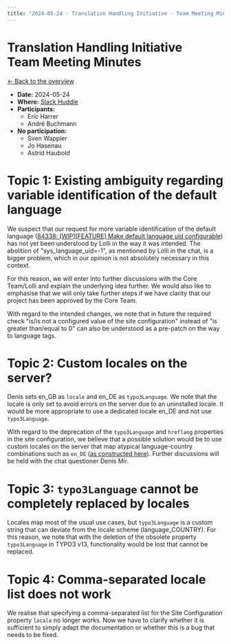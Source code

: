 ```yaml
---
title: "2024-05-24 - Translation Handling Initiative - Team Meeting Minutes"
---
```


# Translation Handling Initiative<br>Team Meeting Minutes

[← Back to the overview](https://notes.typo3.org/s/f3ae8fZSD)

- **Date:** 2024-05-24<br>
- **Where:** [Slack Huddle](https://app.slack.com/huddle/T024TUMLZ/C05D7UF1L8M)
- **Participants:**
    - Eric Harrer
    - André Buchmann
- **No participation:**
    - Sven Wappler
    - Jo Hasenau
    - Astrid Haubold

# Topic 1: Existing ambiguity regarding variable identification of the default language

We suspect that our request for more variable identification of the default language ([84338: [WIP][FEATURE] Make default language uid configurable](https://review.typo3.org/c/Packages/TYPO3.CMS/+/84338)) has not yet been understood by Lolli in the way it was intended. The abolition of "sys_language_uid=-1", as mentioned by Lolli in the chat, is a bigger problem, which in our opinion is not absolutely necessary in this context.

For this reason, we will enter into further discussions with the Core Team/Lolli and explain the underlying idea further. We would also like to emphasise that we will only take further steps if we have clarity that our project has been approved by the Core Team.

With regard to the intended changes, we note that in future the required check "is/is not a configured value of the site configuration" instead of "is greater than/equal to 0" can also be understood as a pre-patch on the way to language tags.

# Topic 2: Custom locales on the server?

Denis sets en_GB as `locale` and en_DE as `typo3Language`. We note that the locale is only set to avoid errors on the server due to an uninstalled locale. It would be more appropriate to use a dedicated locale en_DE and not use `typo3Language`.

With regard to the deprecation of the `typo3Language` and `hreflang` properties in the site configuration, we believe that a possible solution would be to use custom locales on the server that map atypical language-country combinations such as `en_DE` ([as constructed here](https://github.com/leander-j/en_DE)). Further discussions will be held with the chat questioner Denis Mir.

# Topic 3: `typo3Language` cannot be completely replaced by locales

Locales map most of the usual use cases, but `typo3Language` is a custom string that can deviate from the locale scheme (language_COUNTRY). For this reason, we note that with the deletion of the obsolete property `typo3Language` in TYPO3 v13, functionality would be lost that cannot be replaced.

# Topic 4: Comma-separated locale list does not work

We realise that specifying a comma-separated list for the Site Configuration property `locale` no longer works. Now we have to clarify whether it is sufficient to simply adapt the documentation or whether this is a bug that needs to be fixed.